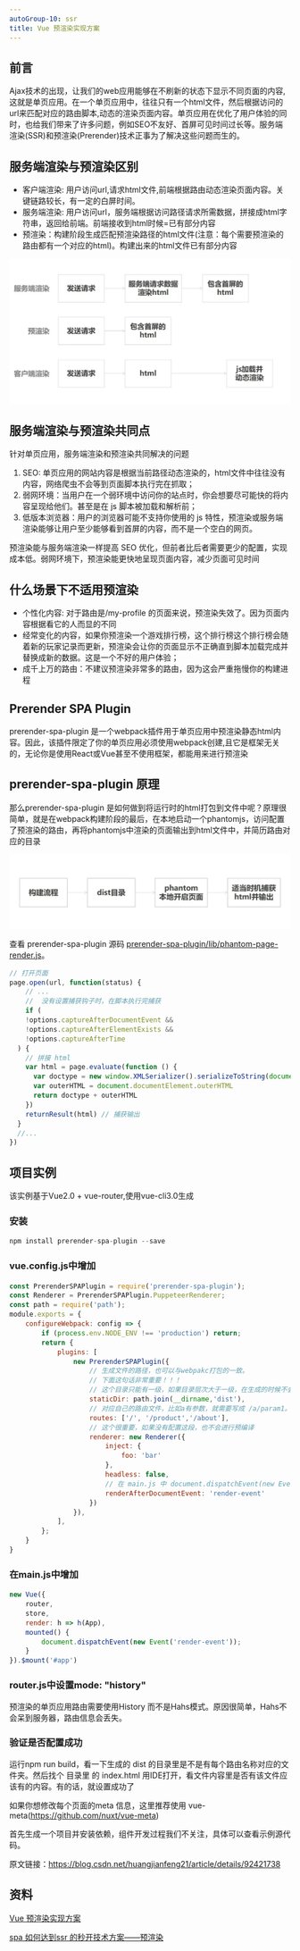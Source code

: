 ```yaml
---
autoGroup-10: ssr
title: Vue 预渲染实现方案
---
```

## 前言
Ajax技术的出现，让我们的web应用能够在不刷新的状态下显示不同页面的内容,这就是单页应用。在一个单页应用中，往往只有一个html文件，然后根据访问的url来匹配对应的路由脚本,动态的渲染页面内容。单页应用在优化了用户体验的同时，也给我们带来了许多问题，例如SEO不友好、首屏可见时间过长等。服务端渲染(SSR)和预渲染(Prerender)技术正事为了解决这些问题而生的。

## 服务端渲染与预渲染区别
- 客户端渲染: 用户访问url,请求html文件,前端根据路由动态渲染页面内容。关键链路较长，有一定的白屏时间。
- 服务端渲染: 用户访问url，服务端根据访问路径请求所需数据，拼接成html字符串，返回给前端。前端接收到html时候=已有部分内容
- 预渲染：构建阶段生成匹配预渲染路径的html文件(注意：每个需要预渲染的路由都有一个对应的html)。构建出来的html文件已有部分内容

![预渲染](./images/24038026-7a3611380db7ed19.png)


## 服务端渲染与预渲染共同点
针对单页应用，服务端渲染和预渲染共同解决的问题
1. SEO: 单页应用的网站内容是根据当前路径动态渲染的，html文件中往往没有内容，网络爬虫不会等到页面脚本执行完在抓取；
2. 弱网环境：当用户在一个弱环境中访问你的站点时，你会想要尽可能快的将内容呈现给他们。甚至是在 js 脚本被加载和解析前；
3. 低版本浏览器：用户的浏览器可能不支持你使用的 js 特性，预渲染或服务端渲染能够让用户至少能够看到首屏的内容，而不是一个空白的网页。
    
预渲染能与服务端渲染一样提高 SEO 优化，但前者比后者需要更少的配置，实现成本低。弱网环境下，预渲染能更快地呈现页面内容，减少页面可见时间

## 什么场景下不适用预渲染
- 个性化内容: 对于路由是/my-profile 的页面来说，预渲染失效了。因为页面内容根据看它的人而显的不同
- 经常变化的内容，如果你预渲染一个游戏排行榜，这个排行榜这个排行榜会随着新的玩家记录而更新，预渲染会让你的页面显示不正确直到脚本加载完成并替换成新的数据。这是一个不好的用户体验；
- 成千上万的路由：不建议预渲染非常多的路由，因为这会严重拖慢你的构建进程

## Prerender SPA Plugin
prerender-spa-plugin 是一个webpack插件用于单页应用中预渲染静态html内容。因此，该插件限定了你的单页应用必须使用webpack创建,且它是框架无关的，无论你是使用React或Vue甚至不使用框架，都能用来进行预渲染

## prerender-spa-plugin 原理
那么prerender-spa-plugin 是如何做到将运行时的html打包到文件中呢？原理很简单，就是在webpack构建阶段的最后，在本地启动一个phantomjs，访问配置了预渲染的路由，再将phantomjs中渲染的页面输出到html文件中，并简历路由对应的目录

![prerender-spa-plugin](./images/24038026-07c2f7ed969aaa8c.png)

查看 prerender-spa-plugin 源码 [prerender-spa-plugin/lib/phantom-page-render.js](https://github.com/chrisvfritz/prerender-spa-plugin/blob/master/lib/phantom-page-render.js#L89-L100)。

```js
// 打开页面
page.open(url, function(status) {
    // ...
    //  没有设置捕获钩子时，在脚本执行完捕获
    if (
    !options.captureAfterDocumentEvent &&
    !options.captureAfterElementExists &&
    !options.captureAfterTime
  ) {
    // 拼接 html
    var html = page.evaluate(function () {
      var doctype = new window.XMLSerializer().serializeToString(document.doctype)
      var outerHTML = document.documentElement.outerHTML
      return doctype + outerHTML
    })
    returnResult(html) // 捕获输出
  }
  //...
})
```
## 项目实例
该实例基于Vue2.0 + vue-router,使用vue-cli3.0生成

### 安装
```js
npm install prerender-spa-plugin --save
```
### vue.config.js中增加
```js
const PrerenderSPAPlugin = require('prerender-spa-plugin');
const Renderer = PrerenderSPAPlugin.PuppeteerRenderer;
const path = require('path');
module.exports = {
    configureWebpack: config => {
        if (process.env.NODE_ENV !== 'production') return;
        return {
            plugins: [
                new PrerenderSPAPlugin({
                    // 生成文件的路径，也可以与webpakc打包的一致。
                    // 下面这句话非常重要！！！
                    // 这个目录只能有一级，如果目录层次大于一级，在生成的时候不会有任何错误提示，在预渲染的时候只会卡着不动。
                    staticDir: path.join(__dirname,'dist'),
                    // 对应自己的路由文件，比如a有参数，就需要写成 /a/param1。
                    routes: ['/', '/product','/about'],
                    // 这个很重要，如果没有配置这段，也不会进行预编译
                    renderer: new Renderer({
                        inject: {
                            foo: 'bar'
                        },
                        headless: false,
                        // 在 main.js 中 document.dispatchEvent(new Event('render-event'))，两者的事件名称要对应上。
                        renderAfterDocumentEvent: 'render-event'
                    })
                }),
            ],
        };
    }
}
```
### 在main.js中增加
```js
new Vue({
    router,
    store,
    render: h => h(App),
    mounted() {
        document.dispatchEvent(new Event('render-event'));
    }
}).$mount('#app')
```
### router.js中设置mode: "history"
预渲染的单页应用路由需要使用History 而不是Hahs模式。原因很简单，Hahs不会呆到服务器，路由信息会丢失。

### 验证是否配置成功
运行npm run build，看一下生成的 dist 的目录里是不是有每个路由名称对应的文件夹。然后找个 目录里 的 index.html 用IDE打开，看文件内容里是否有该文件应该有的内容。有的话，就设置成功了

如果你想修改每个页面的meta 信息，这里推荐使用 vue-meta(https://github.com/nuxt/vue-meta)

首先生成一个项目并安装依赖，组件开发过程我们不关注，具体可以查看示例源代码。

原文链接：https://blog.csdn.net/huangjianfeng21/article/details/92421738


## 资料
[Vue 预渲染实现方案](https://www.jianshu.com/p/57fe59d4a0f6)

[spa 如何达到ssr 的秒开技术方案——预渲染](https://mp.weixin.qq.com/s/eNNREssPqs8aJy3KCQrO7w)